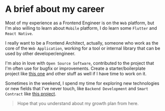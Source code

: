 # A brief about my career

Most of my experience as a Frontend Engineer is on the `Web` platform, but I'm also willing to learn about `Mobile` platform, I do learn some `Flutter` and `React Native`.

I really want to be a Frontend Architect, actually, someone who work as the core of the `Web Application`, working for a tool or internal library that can be used by other developer/engineer.

I'm also in love with `Open Source Software`, contributed to the project that I'm often use for bugfix or improvements. Create a starter/boilerplate project like [this one](https://github.com/ashalfarhan/gridsome-starter-chakra-ui) and other stuff as well if I have time to work on it.

Sometimes in the weekend, I spend my time for exploring new technologies or new fields that I've never touch, like `Backend Development` and `Smart Contract` like [this project](https://github.com/ashalfarhan/learn-eth).

> Hope that you understand about my growth plan from here.
